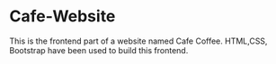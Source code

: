 # Cafe-Website
This is the frontend part of a website named Cafe Coffee.
HTML,CSS, Bootstrap have been used to build this frontend.
